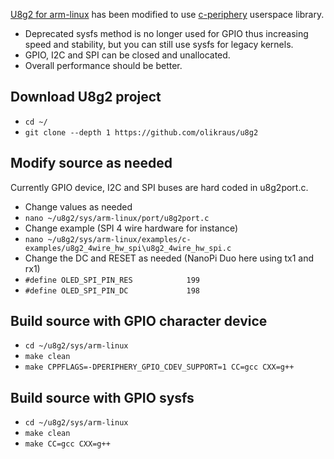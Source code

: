 [U8g2 for arm-linux](https://github.com/wuhanstudio/u8g2-arm-linux) has been modified to use
[c-periphery](https://github.com/vsergeev/c-periphery) userspace library.
* Deprecated sysfs method is no longer used for GPIO thus increasing speed and stability, but you can still use sysfs for legacy kernels.
* GPIO, I2C and SPI can be closed and unallocated.
* Overall performance should be better.

## Download U8g2 project
* `cd ~/`
* `git clone --depth 1 https://github.com/olikraus/u8g2`

## Modify source as needed
Currently GPIO device, I2C and SPI buses are hard coded in u8g2port.c.
* Change values as needed
* `nano ~/u8g2/sys/arm-linux/port/u8g2port.c`
* Change example (SPI 4 wire hardware for instance)
* `nano ~/u8g2/sys/arm-linux/examples/c-examples/u8g2_4wire_hw_spi\u8g2_4wire_hw_spi.c`
* Change the DC and RESET as needed (NanoPi Duo here using tx1 and rx1)
* `#define OLED_SPI_PIN_RES            199`
* `#define OLED_SPI_PIN_DC             198`

## Build source with GPIO character device
* `cd ~/u8g2/sys/arm-linux`
* `make clean`
* `make CPPFLAGS=-DPERIPHERY_GPIO_CDEV_SUPPORT=1 CC=gcc CXX=g++`

## Build source with GPIO sysfs
* `cd ~/u8g2/sys/arm-linux`
* `make clean`
* `make CC=gcc CXX=g++`
